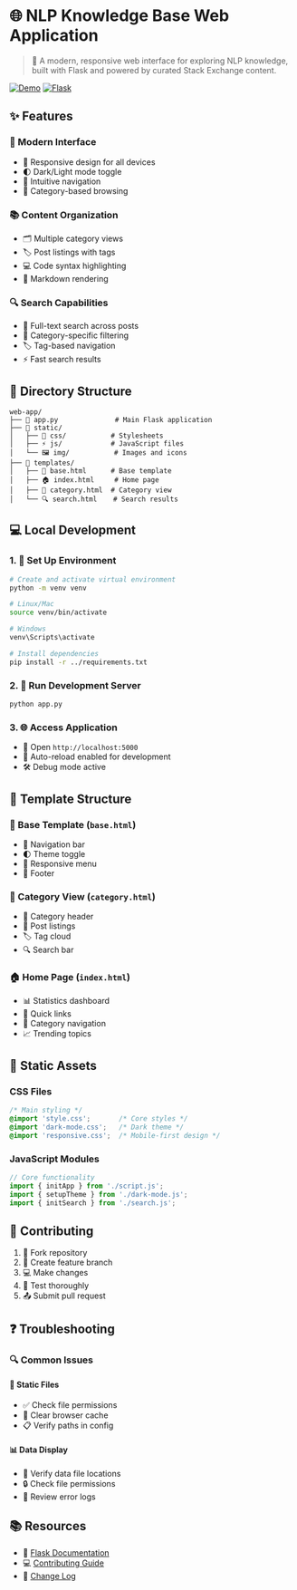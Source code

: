 # 🌐 NLP Knowledge Base Web Application

> 💫 A modern, responsive web interface for exploring NLP knowledge, built with Flask and powered by curated Stack Exchange content.

[![Demo](https://img.shields.io/badge/demo-live-success.svg)](https://nlp-assignment.duckdns.org/)
[![Flask](https://img.shields.io/badge/flask-2.0+-blue.svg)](https://flask.palletsprojects.com/)

## ✨ Features

### 🎨 Modern Interface
- 📱 Responsive design for all devices
- 🌓 Dark/Light mode toggle
- 🧭 Intuitive navigation
- 📂 Category-based browsing

### 📚 Content Organization
- 🗂️ Multiple category views
- 🏷️ Post listings with tags
- 💻 Code syntax highlighting
- 📝 Markdown rendering

### 🔍 Search Capabilities
- 📄 Full-text search across posts
- 🎯 Category-specific filtering
- 🏷️ Tag-based navigation
- ⚡ Fast search results

## 📁 Directory Structure

```
web-app/
├── 🚀 app.py              # Main Flask application
├── 📂 static/            
│   ├── 🎨 css/           # Stylesheets
│   ├── ⚡ js/            # JavaScript files
│   └── 🖼️ img/           # Images and icons
├── 📝 templates/
│   ├── 📄 base.html      # Base template
│   ├── 🏠 index.html     # Home page
│   ├── 📂 category.html  # Category view
│   └── 🔍 search.html    # Search results
```

## 💻 Local Development

### 1. 🔧 Set Up Environment
```bash
# Create and activate virtual environment
python -m venv venv

# Linux/Mac
source venv/bin/activate

# Windows
venv\Scripts\activate

# Install dependencies
pip install -r ../requirements.txt
```

### 2. 🚀 Run Development Server
```bash
python app.py
```

### 3. 🌐 Access Application
- 🔗 Open `http://localhost:5000`
- 🔄 Auto-reload enabled for development
- 🛠️ Debug mode active

## 🎨 Template Structure

### 📄 Base Template (`base.html`)
- 🧭 Navigation bar
- 🌓 Theme toggle
- 📱 Responsive menu
- 👣 Footer

### 📂 Category View (`category.html`)
- 📑 Category header
- 📝 Post listings
- 🏷️ Tag cloud
- 🔍 Search bar

### 🏠 Home Page (`index.html`)
- 📊 Statistics dashboard
- 🔗 Quick links
- 📂 Category navigation
- 📈 Trending topics

## 🎨 Static Assets

### CSS Files
```css
/* Main styling */
@import 'style.css';       /* Core styles */
@import 'dark-mode.css';   /* Dark theme */
@import 'responsive.css';  /* Mobile-first design */
```

### JavaScript Modules
```javascript
// Core functionality
import { initApp } from './script.js';
import { setupTheme } from './dark-mode.js';
import { initSearch } from './search.js';
```

## 🤝 Contributing

1. 🍴 Fork repository
2. 🌿 Create feature branch
3. 💻 Make changes
4. 🧪 Test thoroughly
5. 📤 Submit pull request

## ❓ Troubleshooting

### 🔍 Common Issues

#### 📁 Static Files
- ✅ Check file permissions
- 🔄 Clear browser cache
- 📋 Verify paths in config

#### 📊 Data Display
- 📂 Verify data file locations
- 🔒 Check file permissions
- 📝 Review error logs

## 📚 Resources

- 📖 [Flask Documentation](https://flask.palletsprojects.com/)
- 💻 [Contributing Guide](../CONTRIBUTING.md)
- 📝 [Change Log](../CHANGELOG.md) 

